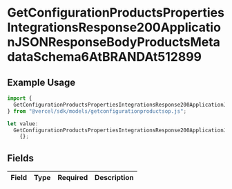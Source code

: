 # GetConfigurationProductsPropertiesIntegrationsResponse200ApplicationJSONResponseBodyProductsMetadataSchema6AtBRANDAt512899

## Example Usage

```typescript
import {
  GetConfigurationProductsPropertiesIntegrationsResponse200ApplicationJSONResponseBodyProductsMetadataSchema6AtBRANDAt512899,
} from "@vercel/sdk/models/getconfigurationproductsop.js";

let value:
  GetConfigurationProductsPropertiesIntegrationsResponse200ApplicationJSONResponseBodyProductsMetadataSchema6AtBRANDAt512899 =
    {};
```

## Fields

| Field       | Type        | Required    | Description |
| ----------- | ----------- | ----------- | ----------- |